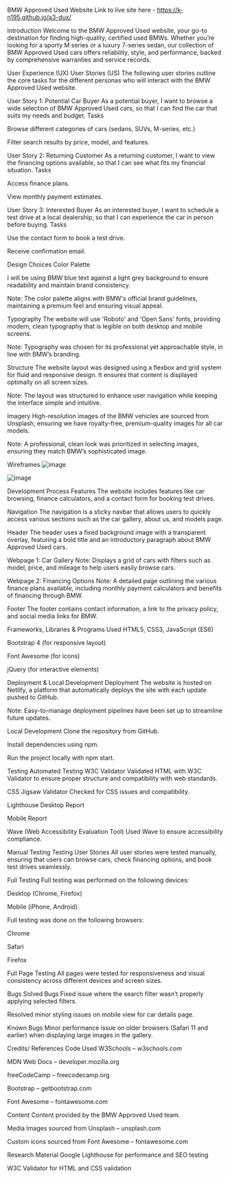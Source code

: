 BMW Approved Used Website
Link to live site here - https://k-n195.github.io/a3-dux/

Introduction
Welcome to the BMW Approved Used website, your go-to destination for finding high-quality, certified used BMWs. Whether you’re looking for a sporty M series or a luxury 7-series sedan, our collection of BMW Approved Used cars offers reliability, style, and performance, backed by comprehensive warranties and service records.

User Experience (UX)
User Stories (US)
The following user stories outline the core tasks for the different personas who will interact with the BMW Approved Used website.

User Story 1: Potential Car Buyer
As a potential buyer, I want to browse a wide selection of BMW Approved Used cars, so that I can find the car that suits my needs and budget. Tasks

Browse different categories of cars (sedans, SUVs, M-series, etc.)

Filter search results by price, model, and features.

User Story 2: Returning Customer
As a returning customer, I want to view the financing options available, so that I can see what fits my financial situation. Tasks

Access finance plans.

View monthly payment estimates.

User Story 3: Interested Buyer
As an interested buyer, I want to schedule a test drive at a local dealership, so that I can experience the car in person before buying. Tasks

Use the contact form to book a test drive.

Receive confirmation email.

Design Choices
Color Palette

I will be using BMW blue text against a light grey background to ensure readability and maintain brand consistency.

Note: The color palette aligns with BMW's official brand guidelines, maintaining a premium feel and ensuring visual appeal.

Typography
The website will use 'Roboto' and 'Open Sans' fonts, providing modern, clean typography that is legible on both desktop and mobile screens.

Note: Typography was chosen for its professional yet approachable style, in line with BMW’s branding.

Structure
The website layout was designed using a flexbox and grid system for fluid and responsive design. It ensures that content is displayed optimally on all screen sizes.

Note: The layout was structured to enhance user navigation while keeping the interface simple and intuitive.

Imagery
High-resolution images of the BMW vehicles are sourced from Unsplash, ensuring we have royalty-free, premium-quality images for all car models.

Note: A professional, clean look was prioritized in selecting images, ensuring they match BMW’s sophisticated image.

Wireframes
![image](https://github.com/user-attachments/assets/e30c8600-9ff1-4202-af54-3b933df825f4)

![image](https://github.com/user-attachments/assets/22bf500c-77ba-43e8-96ef-0af0274314d9)



Development Process
Features
The website includes features like car browsing, finance calculators, and a contact form for booking test drives.

Navigation
The navigation is a sticky navbar that allows users to quickly access various sections such as the car gallery, about us, and models page.

Header
The header uses a fixed background image with a transparent overlay, featuring a bold title and an introductory paragraph about BMW Approved Used cars.

Webpage 1: Car Gallery
Note: Displays a grid of cars with filters such as model, price, and mileage to help users easily browse cars.

Webpage 2: Financing Options
Note: A detailed page outlining the various finance plans available, including monthly payment calculators and benefits of financing through BMW.

Footer
The footer contains contact information, a link to the privacy policy, and social media links for BMW.

Frameworks, Libraries & Programs Used
HTML5, CSS3, JavaScript (ES6)

Bootstrap 4 (for responsive layout)

Font Awesome (for icons)

jQuery (for interactive elements)

Deployment & Local Development
Deployment
The website is hosted on Netlify, a platform that automatically deploys the site with each update pushed to GitHub.

Note: Easy-to-manage deployment pipelines have been set up to streamline future updates.

Local Development
Clone the repository from GitHub.

Install dependencies using npm.

Run the project locally with npm start.

Testing
Automated Testing
W3C Validator
Validated HTML with W3C Validator to ensure proper structure and compatibility with web standards.

CSS Jigsaw Validator
Checked for CSS issues and compatibility.

Lighthouse
Desktop Report

Mobile Report

Wave (Web Accessibility Evaluation Tool)
Used Wave to ensure accessibility compliance.

Manual Testing
Testing User Stories
All user stories were tested manually, ensuring that users can browse cars, check financing options, and book test drives seamlessly.

Full Testing
Full testing was performed on the following devices:

Desktop (Chrome, Firefox)

Mobile (iPhone, Android)

Full testing was done on the following browsers:

Chrome

Safari

Firefox

Full Page Testing
All pages were tested for responsiveness and visual consistency across different devices and screen sizes.

Bugs
Solved Bugs
Fixed issue where the search filter wasn’t properly applying selected filters.

Resolved minor styling issues on mobile view for car details page.

Known Bugs
Minor performance issue on older browsers (Safari 11 and earlier) when displaying large images in the gallery.

Credits/ References
Code Used
W3Schools – w3schools.com

MDN Web Docs – developer.mozilla.org

freeCodeCamp – freecodecamp.org

Bootstrap – getbootstrap.com

Font Awesome – fontawesome.com

Content
Content provided by the BMW Approved Used team.

Media
Images sourced from Unsplash – unsplash.com

Custom icons sourced from Font Awesome – fontawesome.com

Research Material
Google Lighthouse for performance and SEO testing

W3C Validator for HTML and CSS validation

